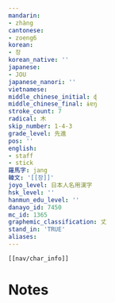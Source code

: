 ```yaml
---
mandarin:
- zhàng
cantonese:
- zoeng6
korean:
- 장
korean_native: ''
japanese:
- JOU
japanese_nanori: ''
vietnamese:
middle_chinese_initial: ɖ
middle_chinese_final: ɨɐŋ
stroke_count: 7
radical: 木
skip_number: 1-4-3
grade_level: 先進
pos: ''
english:
- staff
- stick
羅馬字: jang
韓文: '[[장]]'
joyo_level: 日本人名用漢字
hsk_level: ''
hanmun_edu_level: ''
danayo_id: 7450
mc_id: 1365
graphemic_classification: 丈
stand_in: 'TRUE'
aliases:
---
```

```meta-bind-embed
[[nav/char_info]]
```

# Notes
